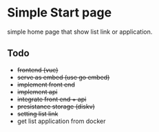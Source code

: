 # Simple Start page
simple home page that show list link or application.

## Todo
* ~~frontend (vue)~~
* ~~serve as embed (use go embed)~~
* ~~implement front end~~
* ~~implement api~~
* ~~integrate front end + api~~
* ~~presistance storage (diskv)~~
* ~~setting  list link~~
* get list application from docker
